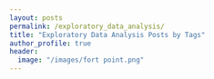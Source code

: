 ```yaml
---
layout: posts
permalink: /exploratory_data_analysis/
title: "Exploratory Data Analysis Posts by Tags"
author_profile: true
header:
  image: "/images/fort point.png"
---
```


